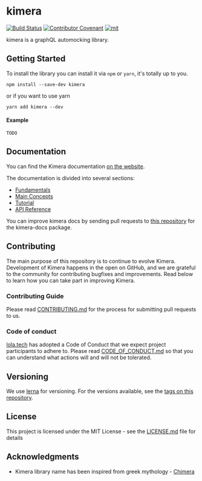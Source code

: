 # kimera

[![Build Status](https://travis-ci.org/lola-tech/graphql-mirage.svg?branch=master)](https://travis-ci.org/lola-tech/graphql-mirage)
[![Contributor Covenant](https://img.shields.io/badge/Contributor%20Covenant-v2.0%20adopted-ff69b4.svg)](code_of_conduct.md)
[![mit](https://img.shields.io/badge/license-MIT-blue)](https://img.shields.io/badge/license-MIT-blue)

kimera is a graphQL automocking library.

## Getting Started

To install the library you can install it via `npm` or `yarn`, it's totally up to you.

```
npm install --save-dev kimera
```

or if you want to use yarn

```
yarn add kimera --dev
```

#### Example

```
TODO
```

## Documentation

You can find the Kimera documentation [on the website](https://lola-tech.github.io/graphql-mirage/).

The documentation is divided into several sections:

- [Fundamentals](https://lola-tech.github.io/graphql-mirage/docs/introduction)
- [Main Concepts](https://lola-tech.github.io/graphql-mirage/docs/data-sources)
- [Tutorial](https://lola-tech.github.io/graphql-mirage/docs/tutorial-getting-started)
- [API Reference](https://lola-tech.github.io/graphql-mirage/docs/api-build-mocks)

You can improve kimera docs by sending pull requests to [this repository](https://github.com/lola-tech/graphql-mirage/) for the kimera-docs package.

## Contributing

The main purpose of this repository is to continue to evolve Kimera. Development of Kimera happens in the open on GitHub, and we are grateful to the community for contributing bugfixes and improvements. Read below to learn how you can take part in improving Kimera.

### Contributing Guide

Please read [CONTRIBUTING.md](https://github.com/lola-tech/graphql-mirage/CONTRIBUTING.md) for the process for submitting pull requests to us.

### Code of conduct

[lola.tech](https://www.lola.tech/) has adopted a Code of Conduct that we expect project participants to adhere to. Please read [CODE_OF_CONDUCT.md](https://github.com/lola-tech/graphql-mirage/CODE_OF_CONDUCT.md) so that you can understand what actions will and will not be tolerated.

## Versioning

We use [lerna](https://lerna.js.org/) for versioning. For the versions available, see the [tags on this repository](https://github.com/lola-tech/graphql-mirage/tags).

## License

This project is licensed under the MIT License - see the [LICENSE.md](LICENSE.md) file for details

## Acknowledgments

- Kimera library name has been inspired from greek mythology - [Chimera](<https://en.wikipedia.org/wiki/Chimera_(mythology)>)

